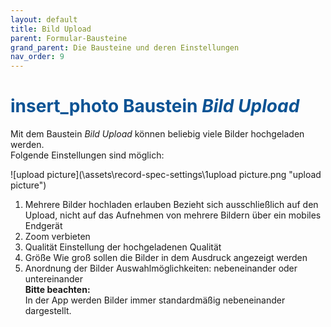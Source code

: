 ```yaml
---
layout: default
title: Bild Upload
parent: Formular-Bausteine
grand_parent: Die Bausteine und deren Einstellungen
nav_order: 9
---
```


# <span style="color:#0b5394"><span class="material-icons">insert_photo</span> **Baustein *Bild Upload***</span>

Mit dem Baustein *Bild Upload* können beliebig viele Bilder hochgeladen werden.  
Folgende Einstellungen sind möglich:

![upload picture](\assets\record-spec-settings\1upload picture.png "upload picture")

1. Mehrere Bilder hochladen erlauben
    Bezieht sich ausschließlich auf den Upload, nicht auf das Aufnehmen von mehrere Bildern über ein mobiles
    Endgerät
2. Zoom verbieten
3. Qualität
    Einstellung der hochgeladenen Qualität
4. Größe
    Wie groß sollen die Bilder in dem Ausdruck angezeigt werden
5. Anordnung der Bilder
    Auswahlmöglichkeiten: nebeneinander oder untereinander  
    **Bitte beachten:**  
    In der App werden Bilder immer standardmäßig nebeneinander dargestellt.
